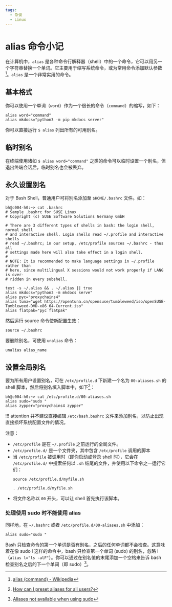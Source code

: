 ```yaml
---
tags:
  - 杂谈
  - Linux
---
```


# alias 命令小记

在计算机中，`alias` 是各种命令行解释器（shell）中的一个命令，它可以用另一个字符串替换一个单词。它主要用于缩写系统命令，或为常用命令添加默认参数[^1]。`alias` 是一个非常实用的命令。

## 基本格式

你可以使用一个单词（`word`）作为一个很长的命令（`command`）的缩写，如下：

```
alias word="command"
alias mkdocs="python3 -m pip mkdocs server"
```

你可以直接运行 `$ alias` 列出所有的可用别名。

## 临时别名

在终端使用诸如 `$ alias word="command"` 之类的命令可以临时设置一个别名，但退出终端会话后，临时别名也会被丢弃。

## 永久设置别名

对于 Bash Shell，普通用户可将别名添加至 `$HOME/.bashrc` 文件。如：

```
bh@c004-h0:~> cat .bashrc
# Sample .bashrc for SUSE Linux
# Copyright (c) SUSE Software Solutions Germany GmbH

# There are 3 different types of shells in bash: the login shell, normal shell
# and interactive shell. Login shells read ~/.profile and interactive shells
# read ~/.bashrc; in our setup, /etc/profile sources ~/.bashrc - thus all
# settings made here will also take effect in a login shell.
#
# NOTE: It is recommended to make language settings in ~/.profile rather than
# here, since multilingual X sessions would not work properly if LANG is over-
# ridden in every subshell.

test -s ~/.alias && . ~/.alias || true
alias mkdocs="python3 -m mkdocs serve"
alias pyc="proxychains4"
alias tuna="wget https://opentuna.cn/opensuse/tumbleweed/iso/openSUSE-Tumbleweed-DVD-x86_64-Current.iso"
alias flatpak="pyc flatpak"
```

然后运行 source 命令使新配置生效：

```
source ~/.bashrc
```

要删除别名，可使用 `unalias` 命令：

```
unalias alias_name
```

## 设置全局别名

要为所有用户设置别名，可在 `/etc/profile.d` 下新建一个名为 `00-aliases.sh` 的 shell 脚本，然后将别名填入脚本中，如下[^2]：

```
bh@c004-h0:~> cat /etc/profile.d/00-aliases.sh
alias sudo="sudo "
alias zypper="proxychains4 zypper"
```

!!! attention
    并不建议直接编辑 `/etc/bash.bashrc` 文件来添加别名，以防止出现直接损坏系统配置文件的情况。

注意：

- `/etc/profile` 是在 `~/.profile` 之前运行的全局文件。
- `/etc/profile.d/` 是一个文件夹，其中包含 `/etc/profile` 调用的脚本
- 当 `/etc/profile` 被调用时（即你启动或登录 shell 时），它会在 `/etc/profile.d/` 中搜索任何以 `.sh` 结尾的文件，并使用以下命令之一运行它们：  
    ```
    source /etc/profile.d/myfile.sh
    ```
    ```
    . /etc/profile.d/myfile.sh
    ```
- 将文件名称以 `00` 开头，可以让 shell 首先执行该脚本。

### 处理使用 sudo 时不能使用 alias

同样地，在 `~/.bashrc` 或者 `/etc/profile.d/00-aliases.sh` 中添加：

```
alias sudo="sudo "
```

Bash 只检查命令的第一个单词是否有别名，之后的任何单词都不会检查。这意味着在像 sudo l 这样的命令中，bash 只检查第一个单词 (sudo) 的别名，忽略 l（`alias l="ls -alF"`）。你可以通过在别名值的末尾添加一个空格来告诉 bash 检查别名之后的下一个单词（即 sudo）[^3]。

[^1]: [alias (command) - Wikipedia](https://en.wikipedia.org/wiki/Alias_(command))
[^2]: [How can I preset aliases for all users?](https://askubuntu.com/questions/610052/how-can-i-preset-aliases-for-all-users)
[^3]: [Aliases not available when using sudo](https://askubuntu.com/questions/22037/aliases-not-available-when-using-sudo)